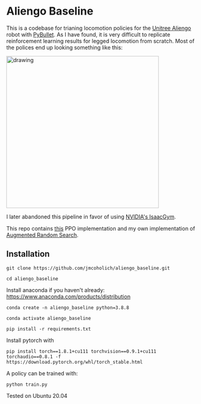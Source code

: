 # Aliengo Baseline

This is a codebase for trianing locomotion policies for the [Unitree Aliengo](https://www.unitree.com/products/aliengo/)
robot with [PyBullet](https://pybullet.org/wordpress/). As I have found, it is very difficult
to replicate reinforcement learning results for legged locomotion from scratch. Most
of the polices end up looking something like this:

<img src="videos/aliengo/output.gif" alt="drawing" width="400"/>

I later abandoned this pipeline in favor of using [NVIDIA's IsaacGym](https://developer.nvidia.com/isaac-gym).


This repo contains [this](https://github.com/ikostrikov/pytorch-a2c-ppo-acktr-gail) PPO implementation and my own implementation of [Augmented Random Search](https://arxiv.org/abs/1803.07055).


## Installation

`git clone https://github.com/jmcoholich/aliengo_baseline.git`

`cd aliengo_baseline`

Install anaconda if you haven't already: https://www.anaconda.com/products/distribution

`conda create -n aliengo_baseline python=3.8.8`

`conda activate aliengo_baseline`

```pip install -r requirements.txt```

Install pytorch with

```pip install torch==1.8.1+cu111 torchvision==0.9.1+cu111 torchaudio==0.8.1 -f https://download.pytorch.org/whl/torch_stable.html```


A policy can be trained with:

`python train.py`

Tested on Ubuntu 20.04
